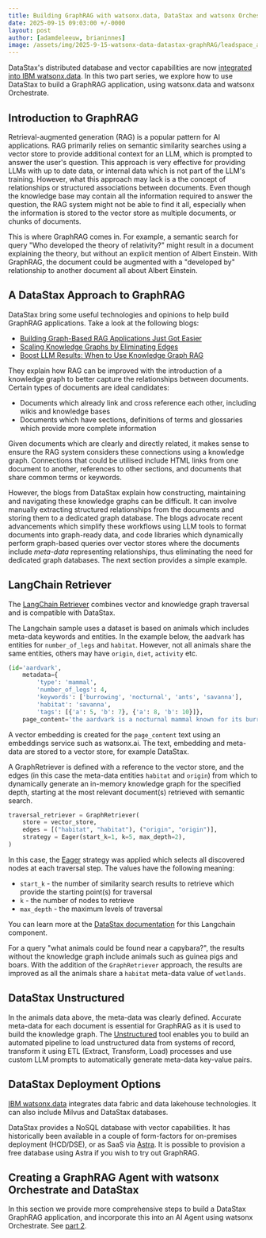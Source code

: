 ```yaml
---
title: Building GraphRAG with watsonx.data, DataStax and watsonx Orchestrate - part 1
date: 2025-09-15 09:03:00 +/-0000
layout: post
author: [adamdeleeuw, brianinnes]
image: /assets/img/2025-9-15-watsonx-data-datastax-graphRAG/leadspace_article.jpeg
---
```

DataStax's distributed database and vector capabilities are now [integrated into IBM watsonx.data](https://www.ibm.com/products/datastax). In this two part series, we explore how to use DataStax to build a GraphRAG application, using watsonx.data and watsonx Orchestrate.

## Introduction to GraphRAG

Retrieval-augmented generation (RAG) is a popular pattern for AI applications. RAG primarily relies on semantic similarity searches using a vector store to provide additional context for an LLM, which is prompted to answer the user's question. This approach is very effective for providing LLMs with up to date data, or internal data which is not part of the LLM's training. However, what this approach may lack is a the concept of relationships or structured associations between documents. Even though the knowledge base may contain all the information required to answer the question, the RAG system might not be able to find it all, especially when the information is stored to the vector store as multiple documents, or chunks of documents.

This is where GraphRAG comes in. For example, a semantic search for query "Who developed the theory of relativity?" might result in a document explaining the theory, but without an explicit mention of Albert Einstein. With GraphRAG, the document could be augmented with a "developed by" relationship to another document all about Albert Einstein. 

## A DataStax Approach to GraphRAG

DataStax bring some useful technologies and opinions to help build GraphRAG applications. Take a look at the following blogs:

- [Building Graph-Based RAG Applications Just Got Easier](https://thenewstack.io/building-graph-based-rag-applications-just-got-easier/)
- [Scaling Knowledge Graphs by Eliminating Edges](https://thenewstack.io/scaling-knowledge-graphs-by-eliminating-edges/)
- [Boost LLM Results: When to Use Knowledge Graph RAG](https://thenewstack.io/boost-llm-results-when-to-use-knowledge-graph-rag/)

They explain how RAG can be improved with the introduction of a knowledge graph to better capture the relationships between documents. Certain types of documents are ideal candidates:

- Documents which already link and cross reference each other, including wikis and knowledge bases
- Documents which have sections, definitions of terms and glossaries which provide more complete information

Given documents which are clearly and directly related, it makes sense to ensure the RAG system considers these connections using a knowledge graph. Connections that could be utilised include HTML links from one document to another, references to other sections, and documents that share common terms or keywords.

However, the blogs from DataStax explain how constructing, maintaining and navigating these knowledge graphs can be difficult. It can involve manually extracting structured relationships from the documents and storing them to a dedicated graph database. The blogs advocate recent advancements which simplify these workflows using LLM tools to format documents into graph-ready data, and code libraries which dynamically perform graph-based queries over vector stores where the documents include *meta-data* representing relationships, thus eliminating the need for dedicated graph databases. The next section provides a simple example.

## LangChain Retriever

The [LangChain Retriever](https://python.langchain.com/docs/integrations/retrievers/graph_rag/?vector-store=astra-db) combines vector and knowledge graph traversal and is compatible with DataStax.

The Langchain sample uses a dataset is based on animals which includes meta-data keywords and entities. In the example below, the aadvark has entities for `number_of_legs` and `habitat`. However, not all animals share the same entities, others may have `origin`, `diet`, `activity` etc.

```python
(id='aardvark', 
    metadata={
        'type': 'mammal', 
        'number_of_legs': 4, 
        'keywords': ['burrowing', 'nocturnal', 'ants', 'savanna'], 
        'habitat': 'savanna', 
        'tags': [{'a': 5, 'b': 7}, {'a': 8, 'b': 10}]}, 
    page_content='the aardvark is a nocturnal mammal known for its burrowing habits and long snout used to sniff out ants.')
```

A vector embedding is created for the `page_content` text using an embeddings service such as watsonx.ai. The text, embedding and meta-data are stored to a vector store, for example DataStax.

A GraphRetriever is defined with a reference to the vector store, and the edges (in this case the meta-data entities `habitat` and `origin`) from which to dynamically generate an in-memory knowledge graph for the specified depth, starting at the most relevant document(s) retrieved with semantic search.

```python
traversal_retriever = GraphRetriever(
    store = vector_store,
    edges = [("habitat", "habitat"), ("origin", "origin")],
    strategy = Eager(start_k=1, k=5, max_depth=2),
)
```

In this case, the [Eager](https://datastax.github.io/graph-rag/reference/graph_retriever/strategies/) strategy was applied which selects all discovered nodes at each traversal step. The values have the following meaning:

- `start_k` - the number of similarity search results to retrieve which provide the starting point(s) for traversal
- `k` - the number of nodes to retrieve
- `max_depth` - the maximum levels of traversal

You can learn more at the [DataStax documentation](https://datastax.github.io/graph-rag/reference/graph_retriever/) for this Langchain component.

For a query "what animals could be found near a capybara?", the results without the knowledge graph include animals such as guinea pigs and boars. With the addition of the `GraphRetriever` approach, the results are improved as all the animals share a `habitat` meta-data value of `wetlands`.

## DataStax Unstructured

In the animals data above, the meta-data was clearly defined. Accurate meta-data for each document is essential for GraphRAG as it is used to build the knowledge graph. The [Unstructured](https://docs.unstructured.io/welcome) tool enables you to build an automated pipeline to load unstructured data from systems of record, transform it using ETL (Extract, Transform, Load) processes and use custom LLM prompts to automatically generate meta-data key-value pairs.

## DataStax Deployment Options

[IBM watsonx.data](https://www.ibm.com/products/watsonx-data) integrates data fabric and data lakehouse technologies. It can also include Milvus and DataStax databases.

DataStax provides a NoSQL database with vector capabilities. It has historically been available in a couple of form-factors for on-premises deployment (HCD/DSE), or as SaaS via [Astra](https://accounts.datastax.com/). It is possible to provision a free database using Astra if you wish to try out GraphRAG.

## Creating a GraphRAG Agent with watsonx Orchestrate and DataStax

In this section we provide more comprehensive steps to build a DataStax GraphRAG application, and incorporate this into an AI Agent using watsonx Orchestrate. See [part 2](https://deleeuw.me.uk/posts/2025-9-15-watsonx-data-datastax-graphRAG-part2/).